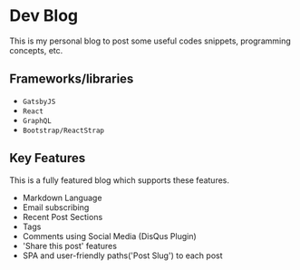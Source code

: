 # Dev Blog

This is my personal blog to post some useful codes snippets, programming concepts, etc.

## Frameworks/libraries

- `GatsbyJS`
- `React`
- `GraphQL`
- `Bootstrap/ReactStrap`

## Key Features

This is a fully featured blog which supports these features.

- Markdown Language
- Email subscribing
- Recent Post Sections
- Tags
- Comments using Social Media (DisQus Plugin)
- 'Share this post' features
- SPA and user-friendly paths('Post Slug') to each post

